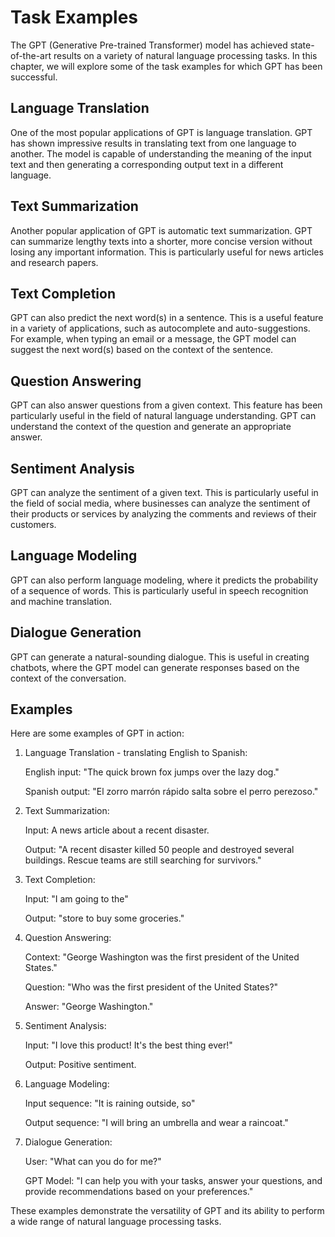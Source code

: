 # Task Examples

The GPT (Generative Pre-trained Transformer) model has achieved state-of-the-art results on a variety of natural language processing tasks. In this chapter, we will explore some of the task examples for which GPT has been successful.

## Language Translation

One of the most popular applications of GPT is language translation. GPT has shown impressive results in translating text from one language to another. The model is capable of understanding the meaning of the input text and then generating a corresponding output text in a different language.

## Text Summarization

Another popular application of GPT is automatic text summarization. GPT can summarize lengthy texts into a shorter, more concise version without losing any important information. This is particularly useful for news articles and research papers.

## Text Completion

GPT can also predict the next word(s) in a sentence. This is a useful feature in a variety of applications, such as autocomplete and auto-suggestions. For example, when typing an email or a message, the GPT model can suggest the next word(s) based on the context of the sentence.

## Question Answering

GPT can also answer questions from a given context. This feature has been particularly useful in the field of natural language understanding. GPT can understand the context of the question and generate an appropriate answer.

## Sentiment Analysis

GPT can analyze the sentiment of a given text. This is particularly useful in the field of social media, where businesses can analyze the sentiment of their products or services by analyzing the comments and reviews of their customers.

## Language Modeling

GPT can also perform language modeling, where it predicts the probability of a sequence of words. This is particularly useful in speech recognition and machine translation.

## Dialogue Generation

GPT can generate a natural-sounding dialogue. This is useful in creating chatbots, where the GPT model can generate responses based on the context of the conversation.

## Examples

Here are some examples of GPT in action:

1. Language Translation - translating English to Spanish:
    

    English input: "The quick brown fox jumps over the lazy dog."

    

    Spanish output: "El zorro marrón rápido salta sobre el perro perezoso."

    
2. Text Summarization:
    

    Input: A news article about a recent disaster.

    

    Output: "A recent disaster killed 50 people and destroyed several buildings. Rescue teams are still searching for survivors."

    
3. Text Completion:
    

    Input: "I am going to the"

    

    Output: "store to buy some groceries."

    
4. Question Answering:
    

    Context: "George Washington was the first president of the United States."

    

    Question: "Who was the first president of the United States?"

    

    Answer: "George Washington."

    
5. Sentiment Analysis:
    

    Input: "I love this product! It's the best thing ever!"

    

    Output: Positive sentiment.

    
6. Language Modeling:
    

    Input sequence: "It is raining outside, so"

    

    Output sequence: "I will bring an umbrella and wear a raincoat."

    
7. Dialogue Generation:
    

    User: "What can you do for me?"

    

    GPT Model: "I can help you with your tasks, answer your questions, and provide recommendations based on your preferences."

    

These examples demonstrate the versatility of GPT and its ability to perform a wide range of natural language processing tasks.
